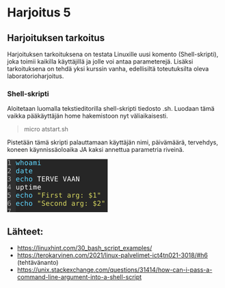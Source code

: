# Harjoitus 5

## Harjoituksen tarkoitus

Harjoituksen tarkoituksena on testata Linuxille uusi komento (Shell-skripti), joka toimii kaikilla käyttäjillä ja jolle voi antaa parameterejä. Lisäksi tarkoituksena on tehdä yksi kurssin vanha, edellisiltä toteutuksilta oleva laboratorioharjoitus. 

### Shell-skripti

Aloitetaan luomalla tekstieditorilla shell-skripti tiedosto .sh. Luodaan tämä vaikka pääkäyttäjän home hakemistoon nyt väliaikaisesti. 

>micro atstart.sh
>

Pistetään tämä skripti palauttamaan käyttäjän nimi, päivämäärä, tervehdys, koneen käynnissäoloaika JA kaksi annettua parametria riveinä.

![Image](/shellskripti/shellscript1.png "404")

## Lähteet:
* https://linuxhint.com/30_bash_script_examples/
* https://terokarvinen.com/2021/linux-palvelimet-ict4tn021-3018/#h6 (tehtävänanto)
* https://unix.stackexchange.com/questions/31414/how-can-i-pass-a-command-line-argument-into-a-shell-script


